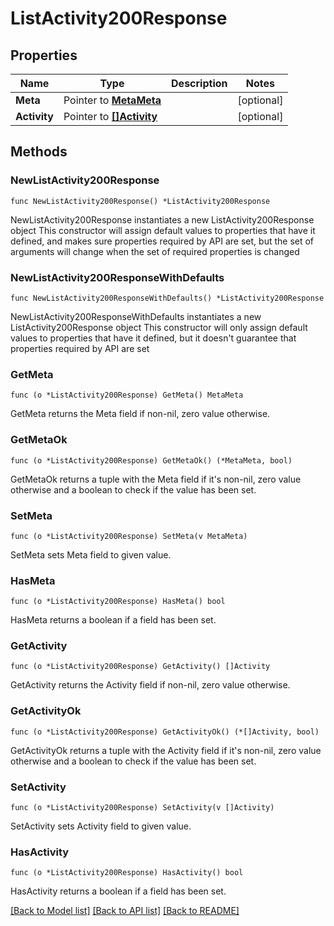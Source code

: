 # ListActivity200Response

## Properties

Name | Type | Description | Notes
------------ | ------------- | ------------- | -------------
**Meta** | Pointer to [**MetaMeta**](MetaMeta.md) |  | [optional] 
**Activity** | Pointer to [**[]Activity**](Activity.md) |  | [optional] 

## Methods

### NewListActivity200Response

`func NewListActivity200Response() *ListActivity200Response`

NewListActivity200Response instantiates a new ListActivity200Response object
This constructor will assign default values to properties that have it defined,
and makes sure properties required by API are set, but the set of arguments
will change when the set of required properties is changed

### NewListActivity200ResponseWithDefaults

`func NewListActivity200ResponseWithDefaults() *ListActivity200Response`

NewListActivity200ResponseWithDefaults instantiates a new ListActivity200Response object
This constructor will only assign default values to properties that have it defined,
but it doesn't guarantee that properties required by API are set

### GetMeta

`func (o *ListActivity200Response) GetMeta() MetaMeta`

GetMeta returns the Meta field if non-nil, zero value otherwise.

### GetMetaOk

`func (o *ListActivity200Response) GetMetaOk() (*MetaMeta, bool)`

GetMetaOk returns a tuple with the Meta field if it's non-nil, zero value otherwise
and a boolean to check if the value has been set.

### SetMeta

`func (o *ListActivity200Response) SetMeta(v MetaMeta)`

SetMeta sets Meta field to given value.

### HasMeta

`func (o *ListActivity200Response) HasMeta() bool`

HasMeta returns a boolean if a field has been set.

### GetActivity

`func (o *ListActivity200Response) GetActivity() []Activity`

GetActivity returns the Activity field if non-nil, zero value otherwise.

### GetActivityOk

`func (o *ListActivity200Response) GetActivityOk() (*[]Activity, bool)`

GetActivityOk returns a tuple with the Activity field if it's non-nil, zero value otherwise
and a boolean to check if the value has been set.

### SetActivity

`func (o *ListActivity200Response) SetActivity(v []Activity)`

SetActivity sets Activity field to given value.

### HasActivity

`func (o *ListActivity200Response) HasActivity() bool`

HasActivity returns a boolean if a field has been set.


[[Back to Model list]](../README.md#documentation-for-models) [[Back to API list]](../README.md#documentation-for-api-endpoints) [[Back to README]](../README.md)


